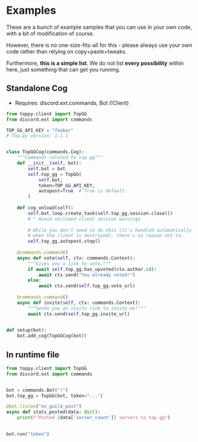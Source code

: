 # Examples
These are a bunch of example samples that you can use in your own code,
with a bit of modification of course.

However, there is no one-size-fits-all for this - please always use your own code
rather than relying on copy+paste+tweaks.

Furthermore, **this is a simple list**. We do not list **every possibility** within here,
just something that can get you running.

## Standalone Cog

* Requires: discord.ext.commands, Bot (!Client)

```python
from toppy.client import TopGG
from discord.ext import commands

TOP_GG_API_KEY = "foobar"
# Top.py version: 1.1.1


class TopGGCog(commands.Cog):
    """Commands related to top.gg"""
    def __init__(self, bot):
        self.bot = bot
        self.top_gg = TopGG(
            self.bot,
            token=TOP_GG_API_KEY,
            autopost=True  # True is default.
        )
    
    def cog_unload(self):
        self.bot.loop.create_task(self.top_gg.session.close())
        # ^ Avoid unclosed client session warnings
        
        # While you don't need to do this (it's handled automatically 
        # when the client is destroyed), there's no reason not to.
        self.top_gg.autopost.stop()
    
    @commands.command()
    async def vote(self, ctx: commands.Context):
        """Gives you a link to vote."""
        if await self.top_gg.has_upvoted(ctx.author.id):
            await ctx.send("You already voted!")
        else:
            await ctx.send(self.top_gg.vote_url)
            
    @commands.command()
    async def invite(self, ctx: commands.Context):
        """Sends you an invite link to invite me!"""
        await ctx.send(self.top_gg.invite_url)
        

def setup(bot):
    bot.add_cog(TopGGCog(bot))

```


## In runtime file

```python
from toppy.client import TopGG
from discord.ext import commands


bot = commands.Bot("!")
bot.top_gg = TopGG(bot, token="...")

@bot.listen("on_guild_post")
async def stats_posted(data: dict):
    print(f"Posted {data['server_count']} servers to top.gg")
    

bot.run("token")
```

